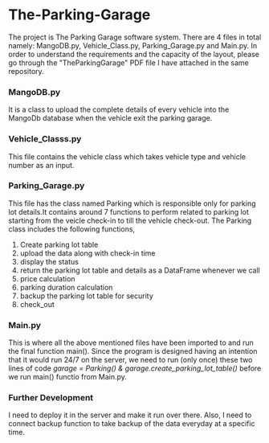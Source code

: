# The-Parking-Garage
The project is The Parking Garage software system. There are 4 files in total namely: MangoDB.py, Vehicle_Class.py, Parking_Garage.py and Main.py. 
In order to understand the requirements and the capacity of the layout, please go through the "TheParkingGarage" PDF file I have attached in the same repository. 

### MangoDB.py
It is a class to upload the complete details of every vehicle into the MangoDb database when the vehicle exit the parking garage. 

### Vehicle_Classs.py
This file contains the vehicle class which takes vehicle type and vehicle number as an input. 

### Parking_Garage.py
This file has the class named Parking which is responsible only for parking lot details.It contains around 7 functions to perform related to parking lot starting from the veicle check-in to till the vehicle check-out. 
The Parking class includes the following functions, 
1. Create parking lot table 
2. upload the data along with check-in time 
3. display the status 
4. return the parking lot table and details as a DataFrame whenever we call
5. price calculation
6. parking duration calculation
7. backup the parking lot table for security
8. check_out

### Main.py 
This is where all the above mentioned files have been imported to and run the final function main(). 
Since the program is designed having an intention that it would run 24/7 on the server, we need to run (only once) these two lines of code *garage = Parking() & garage.create_parking_lot_table()* before we run main() functio from Main.py. 

### Further Development
I need to deploy it in the server and make it run over there. Also, I need to connect backup function to take backup of the data everyday at a specific time. 

